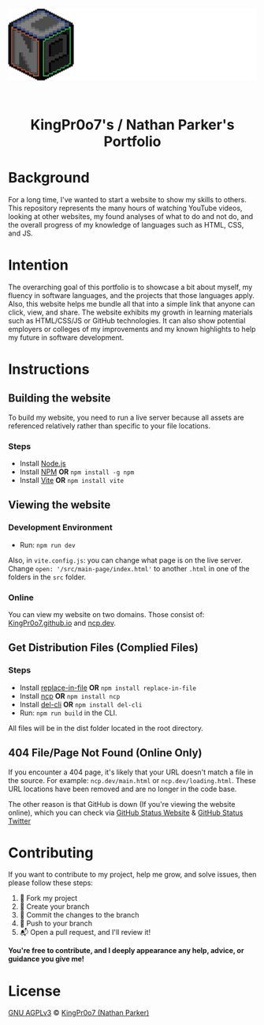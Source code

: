 <p align="center"><a href="https://ncp.dev" target="_blank"><img src="images/branding/ncp-long-forum.png?raw=true alt="Nathan Parker's logo"></a></p>

<br>

<h1 align="center">KingPr0o7's / Nathan Parker's Portfolio</h1>

# Background
For a long time, I've wanted to start a website to show my skills to others. This repository represents the many hours of watching YouTube videos, looking at other websites, my found analyses of what to do and not do, and the overall progress of my knowledge of languages such as HTML, CSS, and JS. 

# Intention
The overarching goal of this portfolio is to showcase a bit about myself, my fluency in software languages, and the projects that those languages apply. Also, this website helps me bundle all that into a simple link that anyone can click, view, and share. The website exhibits my growth in learning materials such as HTML/CSS/JS or GitHub technologies. It can also show potential employers or colleges of my improvements and my known highlights to help my future in software development. 

# Instructions

## Building the website
To build my website, you need to run a live server because all assets are referenced relatively rather than specific to your file locations.

### Steps
- Install [Node.js](https://nodejs.org/en/)
- Install [NPM](https://docs.npmjs.com/downloading-and-installing-node-js-and-npm) **OR** `npm install -g npm`
- Install [Vite](https://vitejs.dev/guide/) **OR** `npm install vite` 

## Viewing the website

### Development Environment
- Run: `npm run dev`

Also, in `vite.config.js`: you can change what page is on the live server. Change `open: '/src/main-page/index.html'` to another `.html` in one of the folders in the `src` folder. 

### Online
You can view my website on two domains. Those consist of: [KingPr0o7.github.io](https://KingPr0o7.github.io) and [ncp.dev](https://ncp.dev).

## Get Distribution Files (Complied Files)

### Steps
- Install [replace-in-file](https://www.npmjs.com/package/replace-in-file) **OR** `npm install replace-in-file`
- Install [ncp](https://www.npmjs.com/package/ncp) **OR** `npm install ncp`
- Install [del-cli](https://www.npmjs.com/package/del-cli) **OR** `npm install del-cli`
- Run: `npm run build` in the CLI.

All files will be in the dist folder located in the root directory.

## 404 File/Page Not Found (Online Only)
If you encounter a 404 page, it's likely that your URL doesn't match a file in the source. For example: `ncp.dev/main.html` or `ncp.dev/loading.html`. These URL locations have been removed and are no longer in the code base.

The other reason is that GitHub is down (If you're viewing the website online), which you can check via [GitHub Status Website](https://www.githubstatus.com/) & [GitHub Status Twitter](https://twitter.com/githubstatus)

# Contributing
If you want to contribute to my project, help me grow, and solve issues, then please follow these steps:
1. 🍴 Fork my project
2. 🌿 Create your branch
3. 📌 Commit the changes to the branch
4. 💪 Push to your branch
5. 📬 Open a pull request, and I'll review it!

__You're free to contribute, and I deeply appearance any help, advice, or guidance you give me!__

# License 
[GNU AGPLv3](https://github.com/KingPr0o7/KingPr0o7.github.io/blob/main/LICENSE) © [KingPr0o7 (Nathan Parker)](https://github.com/KingPr0o7)
